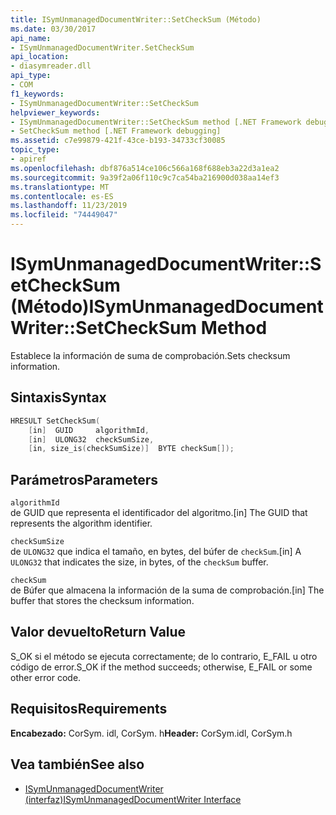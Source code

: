 ```yaml
---
title: ISymUnmanagedDocumentWriter::SetCheckSum (Método)
ms.date: 03/30/2017
api_name:
- ISymUnmanagedDocumentWriter.SetCheckSum
api_location:
- diasymreader.dll
api_type:
- COM
f1_keywords:
- ISymUnmanagedDocumentWriter::SetCheckSum
helpviewer_keywords:
- ISymUnmanagedDocumentWriter::SetCheckSum method [.NET Framework debugging]
- SetCheckSum method [.NET Framework debugging]
ms.assetid: c7e99879-421f-43ce-b193-34733cf30085
topic_type:
- apiref
ms.openlocfilehash: dbf876a514ce106c566a168f688eb3a22d3a1ea2
ms.sourcegitcommit: 9a39f2a06f110c9c7ca54ba216900d038aa14ef3
ms.translationtype: MT
ms.contentlocale: es-ES
ms.lasthandoff: 11/23/2019
ms.locfileid: "74449047"
---
```

# <a name="isymunmanageddocumentwritersetchecksum-method"></a><span data-ttu-id="680e6-102">ISymUnmanagedDocumentWriter::SetCheckSum (Método)</span><span class="sxs-lookup"><span data-stu-id="680e6-102">ISymUnmanagedDocumentWriter::SetCheckSum Method</span></span>
<span data-ttu-id="680e6-103">Establece la información de suma de comprobación.</span><span class="sxs-lookup"><span data-stu-id="680e6-103">Sets checksum information.</span></span>  
  
## <a name="syntax"></a><span data-ttu-id="680e6-104">Sintaxis</span><span class="sxs-lookup"><span data-stu-id="680e6-104">Syntax</span></span>  
  
```cpp  
HRESULT SetCheckSum(  
    [in]  GUID     algorithmId,  
    [in]  ULONG32  checkSumSize,  
    [in, size_is(checkSumSize)]  BYTE checkSum[]);  
```  
  
## <a name="parameters"></a><span data-ttu-id="680e6-105">Parámetros</span><span class="sxs-lookup"><span data-stu-id="680e6-105">Parameters</span></span>  
 `algorithmId`  
 <span data-ttu-id="680e6-106">de GUID que representa el identificador del algoritmo.</span><span class="sxs-lookup"><span data-stu-id="680e6-106">[in] The GUID that represents the algorithm identifier.</span></span>  
  
 `checkSumSize`  
 <span data-ttu-id="680e6-107">de `ULONG32` que indica el tamaño, en bytes, del búfer de `checkSum`.</span><span class="sxs-lookup"><span data-stu-id="680e6-107">[in] A `ULONG32` that indicates the size, in bytes, of the `checkSum` buffer.</span></span>  
  
 `checkSum`  
 <span data-ttu-id="680e6-108">de Búfer que almacena la información de la suma de comprobación.</span><span class="sxs-lookup"><span data-stu-id="680e6-108">[in] The buffer that stores the checksum information.</span></span>  
  
## <a name="return-value"></a><span data-ttu-id="680e6-109">Valor devuelto</span><span class="sxs-lookup"><span data-stu-id="680e6-109">Return Value</span></span>  
 <span data-ttu-id="680e6-110">S_OK si el método se ejecuta correctamente; de lo contrario, E_FAIL u otro código de error.</span><span class="sxs-lookup"><span data-stu-id="680e6-110">S_OK if the method succeeds; otherwise, E_FAIL or some other error code.</span></span>  
  
## <a name="requirements"></a><span data-ttu-id="680e6-111">Requisitos</span><span class="sxs-lookup"><span data-stu-id="680e6-111">Requirements</span></span>  
 <span data-ttu-id="680e6-112">**Encabezado:** CorSym. idl, CorSym. h</span><span class="sxs-lookup"><span data-stu-id="680e6-112">**Header:** CorSym.idl, CorSym.h</span></span>  
  
## <a name="see-also"></a><span data-ttu-id="680e6-113">Vea también</span><span class="sxs-lookup"><span data-stu-id="680e6-113">See also</span></span>

- [<span data-ttu-id="680e6-114">ISymUnmanagedDocumentWriter (interfaz)</span><span class="sxs-lookup"><span data-stu-id="680e6-114">ISymUnmanagedDocumentWriter Interface</span></span>](../../../../docs/framework/unmanaged-api/diagnostics/isymunmanageddocumentwriter-interface.md)
